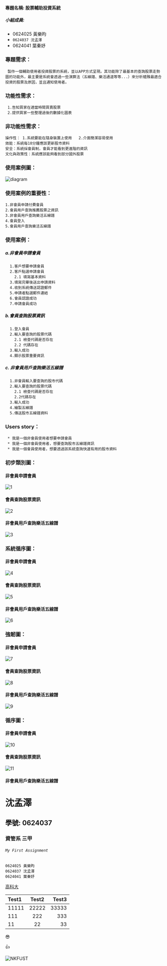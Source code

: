 
#### 專題名稱: 股票輔助投資系統

##### 小組成員:

* 0624025 黃樂昀
* `0624037 沈孟澤`
* 0624041 葉秦妤
 

### 專題需求：
     製作一個輔助使用者投資股票的系統，並以APP方式呈現。其功能除了最基本的查詢股票走勢圖的功能外，最主要是系統會透過一些演算法（五線譜、樂活通道等等...）來分析槍雃最適合投資的股票及原因，並且通知使用者。
### 功能性需求：
     1.告知買家在適當時間買賣股票
     2.提供買家一些整理過後的數據化圖表
### 非功能性需求：
    操作性： 1.系統要能在隨身裝置上使用   2.介面簡潔容易使用
    效能：系統每10分鐘應該更新股市資料
    安全：系統採會員制，會員才能看到更進階的資訊
    文化與政策性：系統應該能夠看到部分國外股票
    
### 使用案例圖：
![diagram](案例圖.jpg)

### 使用案例的重要性：
    1.非會員申請付費會員
    2.會員用戶查詢推薦股票之資訊
    3.非會員用戶查詢樂活五線譜
    4.會員登入
    5.會員用戶查詢樂活五線譜
### 使用案例：    
##### a.非會員申請會員
      1.客戶想要申請會員
      2.客戶點選申請會員
        2.1 填寫基本資料
      3.填寫完畢後送出申請資料
      4.收到系統傳送認證郵件
      5.申請者點選郵件連結
      6.會員認證成功
      7.申請會員成功
      
##### b.會員查詢股票資訊
      1.登入會員
      2.輸入要查詢的股票代碼
        2.1 檢查代碼是否存在
        2.2 代碼存在
      3.輸入成功
      4.顯示股票重要資訊
##### c. 非會員用戶查詢樂活五線譜
      1.非會員輸入要查詢的股市代碼
      2.輸入要查詢的股票代碼
        2.1 檢查代碼是否存在
        2.2代碼存在
      3.輸入成功
      4.繪製五線譜
      5.傳送股市五線譜資料
### Users story：
     * 我是一個非會員使用者想要申請會員
     * 我是一個非會員使用者，想要查詢股市五線譜資訊
     * 我是一個會員使用者，想要透過該系統查詢快速有用的股市資料

### 初步類別圖：
#### 非會員申請會員
![1](非會員類別圖.jpg)
#### 會員查詢股票資訊
![2](會員類別圖.jpg)
#### 非會員用戶查詢樂活五線譜
![3](系統抓取類別圖.jpg)

### 系統循序圖：
#### 非會員申請會員
![4](非會員系統循序圖.jpg.jpg)
#### 會員查詢股票資訊
![5](會員系統循序圖.jpg)
#### 非會員用戶查詢樂活五線譜
![6](系統抓取系統循序圖.jpg)

### 強韌圖：
#### 非會員申請會員
![7](非會員申請強韌圖.jpg)
#### 會員查詢股票資訊
![8](會員查詢強韌圖.jpg)
#### 非會員用戶查詢樂活五線譜
![9](非會員查詢強韌圖.jpg)

### 循序圖：
#### 非會員申請會員
![10](非會員循序圖.jpg)
#### 會員查詢股票資訊
![11](會員查詢系統圖.jpg)
#### 非會員用戶查詢樂活五線譜


# 沈孟澤

## 學號: 0624037

### 資管系 三甲
###### `My First Assignment`

```
0624025 黃樂昀
0624037 沈孟澤
0624041 葉秦妤
```

[高科大](https://www.nkust.edu.tw/)


| Test1 | Test2 | Test3 |
|:------|:-----:|------:|
| 11111 | 22222 | 33333 |
| 111 | 222 | 333 |
| 11 | 22 | 33 |


:sunglasses:

:thumbsup:

![NKFUST](nkfust.jpg "第一科大")

